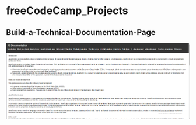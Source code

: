 # freeCodeCamp_Projects
## Build-a-Technical-Documentation-Page
<img src="https://github.com/Pinky057/freeCodeCamp_Projects/blob/Build-a-Technical-Documentation-Page/Screenshot%202024-05-11%20003426.png"/>

